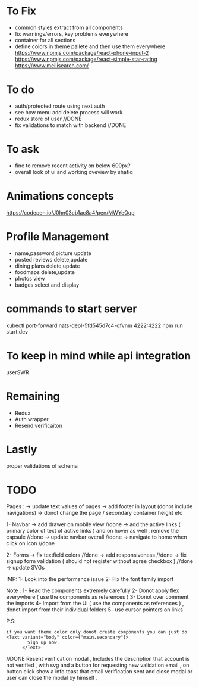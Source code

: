 # To Fix

- common styles extract from all components
- fix warnings/errors, key problems everywhere
- container for all sections
- define colors in theme pallete and then use them everywhere
  https://www.npmjs.com/package/react-phone-input-2
  https://www.npmjs.com/package/react-simple-star-rating
  https://www.meilisearch.com/

# To do

- auth/protected route using next auth
- see how menu add delete process will work
- redux store of user //DONE
- fix validations to match with backend //DONE

# To ask

- fine to remove recent activity on below 600px?
- overall look of ui and working oveview by shafiq

# Animations concepts

https://codepen.io/J0hn03cb1ac8a4/pen/MWYeQqp

# Profile Management

- name,password,picture update
- posted reviews delete,update
- dining plans delete,update
- foodmaps delete,update
- photos view
- badges select and display

# commands to start server

kubectl port-forward nats-depl-5fd545d7c4-qfvnm 4222:4222
npm run start:dev

# To keep in mind while api integration

userSWR

# Remaining

- Redux
- Auth wrapper
- Resend verificaiton

# Lastly

proper validations of schema

# TODO

Pages :
-> update text values of pages
-> add footer in layout (donot include navigations)
-> donot change the page / secondary container height etc

1- Navbar
-> add drawer on mobile view //done
-> add the active links ( primary color of text of active links ) and on hover as well , remove the capsule //done
-> update navbar overall //done
-> navigate to home when click on icon //done

2- Forms
-> fix textfield colors //done
-> add responsiveness //done
-> fix signup form validation ( should not register without agree checkbox ) //done
-> update SVGs

IMP:
1- Look into the performance issue
2- Fix the font family import

Note :
1- Read the components extremely carefully
2- Donot apply flex everywhere ( use the components as references )
3- Donot over comment the imports
4- Import from the UI ( use the components as references ) , donot import from their individual folders
5- use cursor pointers on links

P.S:

    if you want theme color only donot create components you can just do
    <Text variant="body" color={"main.secondary"}>
            Sign up now.
          </Text>


//DONE
Resent verification modal , Includes the description that account is not verified , with svg and a button for requesting new validation email , on button click show a info toast that email verification sent and close modal or user can close the modal by himself .